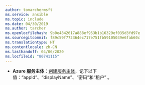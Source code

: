 ```yaml
---
author: tomarchermsft
ms.service: ansible
ms.topic: include
ms.date: 04/30/2019
ms.author: tarcher
ms.openlocfilehash: 9b0e4842617a888ef953b1b16329ef035d3fd97e
ms.sourcegitcommit: f89c59f772364ec717e751fb59105039e6fab60c
ms.translationtype: HT
ms.contentlocale: zh-CN
ms.lasthandoff: 04/06/2020
ms.locfileid: "80741115"
---
```

- **Azure 服务主体**：[创建服务主体](/cli/azure/create-an-azure-service-principal-azure-cli?view=azure-cli-latest)，记下以下值：“appId”、“displayName”、“密码”和“租户”     。